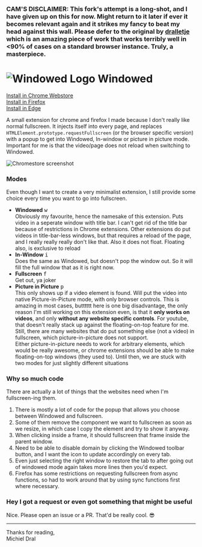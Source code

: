 ### CAM'S DISCLAIMER: This fork's attempt is a long-shot, and I have given up on this for now. Might return to it later if ever it becomes relevant again and it strikes my fancy to beat my head against this wall. Please defer to the original by [dralletje](https://github.com/dralletje/Windowed) which is an amazing piece of work that works terribly well in <90% of cases on a standard browser instance. Truly, a masterpiece.

# ![Windowed Logo](extension/Icons/Icon_32.png) Windowed

[Install in Chrome Webstore](https://chrome.google.com/webstore/detail/windowed-floating-youtube/gibipneadnbflmkebnmcbgjdkngkbklb)  
[Install in Firefox](https://addons.mozilla.org/firefox/addon/windowed/)  
[Install in Edge](https://microsoftedge.microsoft.com/addons/detail/windowed-floating-youtu/kfaokmgjemianbbeadblgppcedfihdnb)

A small extension for chrome and firefox I made because I don't really like normal fullscreen. It injects itself into every page, and replaces `HTMLElement.prototype.requestFullscreen` (or the browser specific version) with a popup to get into Windowed, In-window or picture in picture mode. Important for me is that the video/page does not reload when switching to Windowed.

![Chromestore screenshot](Chromewebstore%20screenshot%20%231.png)

### Modes

Even though I want to create a very minimalist extension, I still provide some choice every time you want to go into fullscreen.

- **Windowed** <kbd>w</kbd>  
  Obviously my favourite, hence the namesake of this extension. Puts video in a seperate window with title bar. I can't get rid of the title bar because of restrictions in Chrome extensions. Other extensions do put videos in title-bar-less windows, but that requires a reload of the page, and I really really really don't like that. Also it does not float. Floating also, is exclusive to reload
- **In-Window** <kbd>i</kbd>  
  Does the same as Windowed, but doesn't pop the window out. So it will fill the full window that as it is right now.
- **Fullscreen** <kbd>f</kbd>  
  Get out, ya joker
- **Picture in Picture** <kbd>p</kbd>  
  This only shows up if a video element is found. Will put the video into native Picture-in-Picture mode, with only browser controls. This is amazing in most cases, butttttt here is one big disadvantage, the only reason I'm still working on this extension even, is that it **only works on videos**, and only **without any website specific controls**. For youtube, that doesn't really stack up against the floating-on-top feature for me. Still, there are many websites that do put something else (not a video) in fullscreen, which picture-in-picture does not support.  
  Either picture-in-picture needs to work for arbitrary elements, which would be really awesome, or chrome extensions should be able to make floating-on-top windows (they used to). Until then, we are stuck with two modes for just slightly different situations

### Why so much code

There are actually a lot of things that the websites need when I'm fullscreen-ing them.

1. There is mostly a lot of code for the popup that allows you choose between Windowed and fullscreen.
2. Some of them remove the component we want to fullscreen as soon as we resize, in which case I copy the element and try to show it anyway.
3. When clicking inside a frame, it should fullscreen that frame inside the parent window.
4. Need to be able to disable domain by clicking the Windowed toolbar button, and I want the icon to update accordingly on every tab.
5. Even just selecting the right window to restore the tab to after going out of windowed mode again takes more lines then you'd expect.
6. Firefox has some restrictions on requesting fullscreen from async functions, so had to work around that by using sync functions first where necessary.

### Hey I got a request or even got something that might be useful

Nice. Please open an issue or a PR. That'd be really cool. 😎

---

Thanks for reading,  
Michiel Dral
